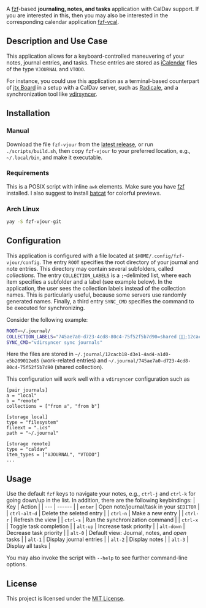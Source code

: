 A [fzf](https://github.com/junegunn/fzf)-based **journaling, notes, and tasks** application with CalDav support.
If you are interested in this, then you may also be interested in the
corresponding calendar application
[fzf-vcal](https://github.com/baumea/fzf-vcal).

Description and Use Case
------------------------
This application allows for a keyboard-controlled maneuvering of your notes, journal entries, and tasks.
These entries are stored as [iCalendar](https://datatracker.ietf.org/doc/html/rfc5545) files of the type `VJOURNAL` and `VTODO`.

For instance, you could use this application as a terminal-based counterpart of [jtx Board](https://jtx.techbee.at/) in a setup
with a CalDav server, such as [Radicale](https://radicale.org/), and a synchronization tool like [vdirsyncer](http://vdirsyncer.pimutils.org/).

Installation
------------

### Manual

Download the file `fzf-vjour` from the [latest release](https://github.com/baumea/fzf-vjour/releases/latest), or run `./scripts/build.sh`, then
copy `fzf-vjour` to your preferred location, e.g., `~/.local/bin`, and make it executable.

### Requirements
This is a POSIX script with inline `awk` elements.
Make sure you have [fzf](https://github.com/junegunn/fzf) installed.
I also suggest to install [batcat](https://github.com/sharkdp/bat) for colorful previews.

### Arch Linux

```bash
yay -S fzf-vjour-git
```

Configuration
--------------
This application is configured with a file located at `$HOME/.config/fzf-vjour/config`.
The entry `ROOT` specifies the root directory of your journal and note entries.
This directory may contain several subfolders, called _collections_.
The entry `COLLECTION_LABELS` is a `;`-delimited list, where each item specifies a subfolder and a label (see example below).
In the application, the user sees the collection labels instead of the collection names.
This is particularly useful, because some servers use randomly generated names.
Finally, a third entry `SYNC_CMD` specifies the command to be executed for synchronizing. 

Consider the following example:
```sh
ROOT=~/.journal/
COLLECTION_LABELS="745ae7a0-d723-4cd8-80c4-75f52f5b7d90=shared 👫🏼;12cacb18-d3e1-4ad4-a1d0-e5b209012e85=work   💼;"
SYNC_CMD="vdirsyncer sync journals"
```


Here the files are stored in
`~/.journal/12cacb18-d3e1-4ad4-a1d0-e5b209012e85` (work-related entries)
and
`~/.journal/745ae7a0-d723-4cd8-80c4-75f52f5b7d90` (shared collection).

This configuration will work well with a `vdirsyncer` configuration such as 
```confini
[pair journals]
a = "local"
b = "remote"
collections = ["from a", "from b"]

[storage local]
type = "filesystem"
fileext = ".ics"
path = "~/.journal"

[storage remote]
type = "caldav"
item_types = ["VJOURNAL", "VTODO"]
...
```

Usage
-----
Use the default `fzf` keys to navigate your notes, e.g., `ctrl-j` and `ctrl-k` for going down/up in the list.
In addition, there are the following keybindings:
| Key | Action |
| --- | ------ |
| `enter` | Open note/journal/task in your `$EDITOR` |
| `ctrl-alt-d` | Delete the seleted entry |
| `ctrl-n` | Make a new entry |
| `ctrl-r` | Refresh the view |
| `ctrl-s` | Run the synchronization command |
| `ctrl-x` | Toggle task completion |
| `alt-up` | Increase task priority |
| `alt-down` | Decrease task priority |
| `alt-0` | Default view: Journal, notes, and _open_ tasks |
| `alt-1` | Display journal entries |
| `alt-2` | Display notes |
| `alt-3` | Display all tasks |

You may also invoke the script with `--help` to see further command-line options. 

License
-------
This project is licensed under the [MIT License](./LICENSE).
